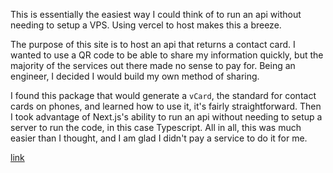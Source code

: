 This is essentially the easiest way I could think of to run an api without needing to setup a VPS. Using vercel to host makes this a breeze.

The purpose of this site is to host an api that returns a contact card. I wanted to use a QR code to be able to share my information quickly, but the majority of the services out there made no sense to pay for. Being an engineer, I decided I would build my own method of sharing. 

I found this package that would generate a `vCard`, the standard for contact cards on phones, and learned how to use it, it's fairly straightforward. Then I took advantage of Next.js's ability to run an api without needing to setup a server to run the code, in this case Typescript. All in all, this was much easier than I thought, and I am glad I didn't pay a service to do it for me.

[link](https://qr.jamesjohnson.io/api/qr)

